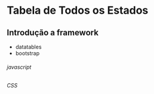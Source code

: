 # Tabela de Todos os Estados

## Introdução a framework

* datatables
* bootstrap

###### javascript
###### CSS
